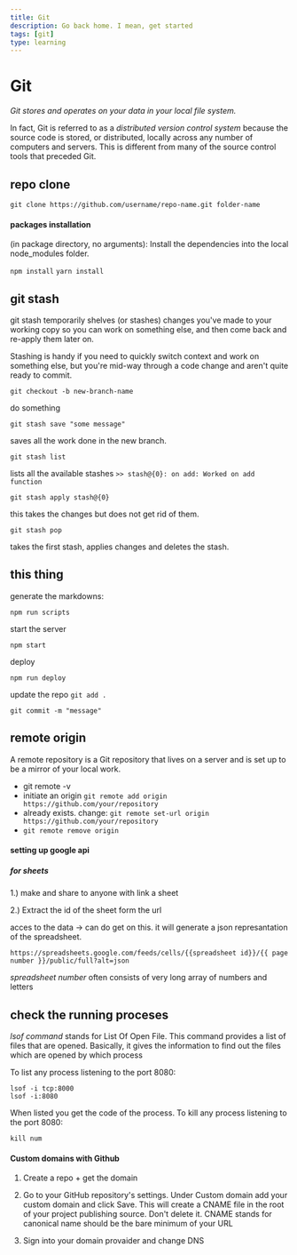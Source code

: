 ```yaml
---
title: Git
description: Go back home. I mean, get started
tags: [git]
type: learning
---
```


# Git

_Git stores and operates on your data in your local file system._

In fact, Git is referred to as a _distributed version control system_ because the source code is stored, or distributed, locally across any number of computers and servers. This is different from many of the source control tools that preceded Git.

## repo clone

`git clone https://github.com/username/repo-name.git folder-name`

#### packages installation

(in package directory, no arguments): Install the dependencies into the local node_modules folder.

`npm install`
`yarn install`

## git stash

git stash temporarily shelves (or stashes) changes you've made to your working copy so you can work on something else, and then come back and re-apply them later on.

Stashing is handy if you need to quickly switch context and work on something else, but you're mid-way through a code change and aren't quite ready to commit.

```git
git checkout -b new-branch-name
```

do something

```git
git stash save "some message"
```

saves all the work done in the new branch.

```git
git stash list
```

lists all the available stashes
`>> stash@{0}: on add: Worked on add function`

```git
git stash apply stash@{0}
```

this takes the changes but does not get rid of them.

```git
git stash pop
```

takes the first stash, applies changes and deletes the stash.

## this thing

generate the markdowns:

`npm run scripts`

start the server

`npm start`

deploy

`npm run deploy`

update the repo
`git add .`

`git commit -m "message"`

## remote origin

A remote repository is a Git repository that lives on a server and is set up to be a mirror of your local work.

- git remote -v
- initiate an origin `git remote add origin https://github.com/your/repository`
- already exists. change: `git remote set-url origin https://github.com/your/repository`
- `git remote remove origin`

#### setting up google api

##### for sheets

1.) make and share to anyone with link a sheet

2.) Extract the id of the sheet form the url

acces to the data -> can do get on this.
it will generate a json represantation of the spreadsheet.

`https://spreadsheets.google.com/feeds/cells/{{spreadsheet id}}/{{ page number }}/public/full?alt=json`

_spreadsheet number_ often consists of very long array of numbers and letters

## check the running proceses

_lsof command_ stands for List Of Open File.
This command provides a list of files that are opened.
Basically, it gives the information to find out the files which are opened by which process

To list any process listening to the port 8080:

```git
lsof -i tcp:8000
lsof -i:8080
```

When listed you get the code of the process.
To kill any process listening to the port 8080:

```git
kill num
```

#### Custom domains with Github

1. Create a repo + get the domain

2. Go to your GitHub repository's settings. Under Custom domain add your custom domain and click Save. This will create a CNAME file in the root of your project publishing source. Don't delete it.
   CNAME stands for canonical name
   should be the bare minimum of your URL

3. Sign into your domain provaider and change DNS
